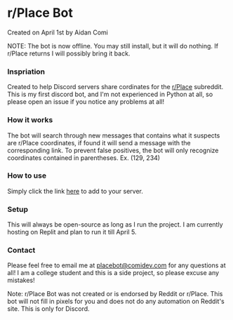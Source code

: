 # r/Place Bot
Created on April 1st by Aidan Comi

NOTE: The bot is now offline. You may still install, but it will do nothing. If r/Place returns I will possibly bring it back.

### Inspriation
Created to help Discord servers share cordinates for the [r/Place](https://reddit.com/r/place) subreddit. This is my first discord bot, and I'm not experienced in Python at all, so please open an issue if you notice any problems at all!

### How it works
The bot will search through new messages that contains what it suspects are r/Place coordinates, if found it will send a message with the corresponding link. To prevent false positives, the bot will only recognize coordinates contained in parentheses. Ex. (129, 234)

### How to use
Simply click the link [here](https://discord.com/api/oauth2/authorize?client_id=959523533493518356&scope=bot&permissions=3072) to add to your server.

### Setup
This will always be open-source as long as I run the project. I am currently hosting on Replit and plan to run it till April 5.

### Contact
Please feel free to email me at [placebot@comidev.com](mailto:placebot@comidev.com) for any questions at all! I am a college student and this is a side project, so please excuse any mistakes!

Note: r/Place Bot was not created or is endorsed by Reddit or r/Place. This bot will not fill in pixels for you and does not do any automation on Reddit's site. This is only for Discord.

